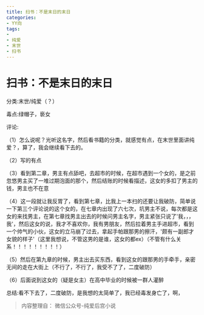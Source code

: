 ```yaml
---
title: 扫书：不是末日的末日
categories:
- YY向
tags:
- 
- 纯爱
- 末世
- 扫书
---
```

# 扫书：不是末日的末日
分类:末世/纯爱（？）

毒点:绿帽子，亵女

评论:

（1）怎么说呢？光听这名字，然后看书籍的分类，就感觉有点，在末世里面讲纯爱？，算了，我会继续看下去的。

（2）写的有点

（3）看到第二章，男主有点舔吧，去超市的时候，在超市遇到一个女的，是之前忽悠男主买了一堆过期泡面的那个，然后结账的时候看描述，这女的多扣了男主的钱，男主也不在意

（4）这一段就让我反胃了，看到第七章，比我上一本扫的还要让我破防，简单说一下第三个评论说的这个女的，在七章内出现了六七次，坑男主不说，每次都是这女的来找男主，在第七章找男主出去的时候问男主名字，男主紧张只说了'我，，，我'，然后这女的说，我才不喜欢你，我有男朋友，然后拉着男主手进超市，看到一个帅气的小伙，这女的立马崩了过去，拿起手帕跟那男的擦汗，'颇有一副郎才女貌的样子'（这里我想说，不管这男的是谁，这女的都ex）（不管有什么关系！！！！！！！！！）

（5）然后在第九章的时候，男主出去买东西，看到这女的跟那男的手牵手，亲密无间的走在大街上（不行了，不行了，我受不了了，二度破防）

（6）后面说到这女的（疑是女主）在高中毕业的时候被一群人灌醉

总结:看不下去了，二度破防，是我想的太简单了，我已经毒发身亡了，啊，


> 内容整理自： 微信公众号-纯爱后宫小说